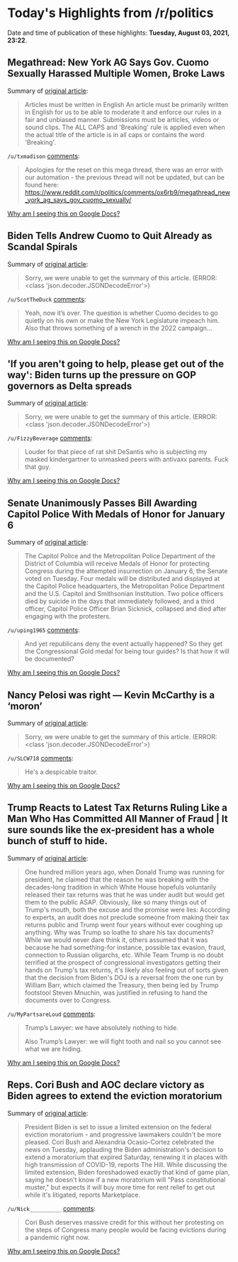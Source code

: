 # Today's Highlights from /r/politics

Date and time of publication of these highlights: **Tuesday, August 03, 2021, 23:22**.

## Megathread: New York AG Says Gov. Cuomo Sexually Harassed Multiple Women, Broke Laws

Summary of [original article](https://www.reddit.com/r/politics/comments/ox6z6z/megathread_new_york_ag_says_gov_cuomo_sexually/):

> Articles must be written in English An article must be primarily written in English for us to be able to moderate it and enforce our rules in a fair and unbiased manner. Submissions must be articles, videos or sound clips. The ALL CAPS and 'Breaking' rule is applied even when the actual title of the article is in all caps or contains the word 'Breaking'.

`/u/txmadison` [comments](https://www.reddit.com/r/politics/comments/ox6z6z/megathread_new_york_ag_says_gov_cuomo_sexually/):

> Apologies for the reset on this mega thread, there was an error with our automation - the previous thread will not be updated, but can be found here: https://www.reddit.com/r/politics/comments/ox6rb9/megathread_new_york_ag_says_gov_cuomo_sexually/

[Why am I seeing this on Google Docs?](https://docs.google.com/document/d/1Dc6We63vOXIZsc0op-Bt4abqkYjXzOigalQqFxmvvbM/edit?usp=sharing)

## Biden Tells Andrew Cuomo to Quit Already as Scandal Spirals

Summary of [original article](https://www.thedailybeast.com/joe-biden-tells-andrew-cuomo-to-quit-already-as-scandal-spirals):

> Sorry, we were unable to get the summary of this article. (ERROR: <class 'json.decoder.JSONDecodeError'>)

`/u/ScotTheDuck` [comments](https://www.reddit.com/r/politics/comments/oxcn7p/biden_tells_andrew_cuomo_to_quit_already_as/):

> Yeah, now it’s over.  The question is whether Cuomo decides to go quietly on his own or make the New York Legislature impeach him.  Also that throws something of a wrench in the 2022 campaign…

[Why am I seeing this on Google Docs?](https://docs.google.com/document/d/1Dc6We63vOXIZsc0op-Bt4abqkYjXzOigalQqFxmvvbM/edit?usp=sharing)

## 'If you aren't going to help, please get out of the way': Biden turns up the pressure on GOP governors as Delta spreads

Summary of [original article](https://amp.cnn.com/cnn/2021/08/03/politics/biden-covid-remarks/index.html):

> Sorry, we were unable to get the summary of this article. (ERROR: <class 'json.decoder.JSONDecodeError'>)

`/u/FizzyBeverage` [comments](https://www.reddit.com/r/politics/comments/oxf9nf/if_you_arent_going_to_help_please_get_out_of_the/):

> Louder for that piece of rat shit DeSantis who is subjecting my masked kindergartner to unmasked peers with antivaxx parents. Fuck that guy.

[Why am I seeing this on Google Docs?](https://docs.google.com/document/d/1Dc6We63vOXIZsc0op-Bt4abqkYjXzOigalQqFxmvvbM/edit?usp=sharing)

## Senate Unanimously Passes Bill Awarding Capitol Police With Medals of Honor for January 6

Summary of [original article](https://www.newsweek.com/senate-unanimously-passes-bill-awarding-capitol-police-medals-honor-january-6-1615802):

> The Capitol Police and the Metropolitan Police Department of the District of Columbia will receive Medals of Honor for protecting Congress during the attempted insurrection on January 6, the Senate voted on Tuesday. Four medals will be distributed and displayed at the Capitol Police headquarters, the Metropolitan Police Department and the U.S. Capitol and Smithsonian Institution. Two police officers died by suicide in the days that immediately followed, and a third officer, Capitol Police Officer Brian Sicknick, collapsed and died after engaging with the protesters.

`/u/uping1965` [comments](https://www.reddit.com/r/politics/comments/ox91my/senate_unanimously_passes_bill_awarding_capitol/):

> And yet republicans deny the event actually happened?     So they get the Congressional Gold medal for being tour guides?  Is that how it will be documented?

[Why am I seeing this on Google Docs?](https://docs.google.com/document/d/1Dc6We63vOXIZsc0op-Bt4abqkYjXzOigalQqFxmvvbM/edit?usp=sharing)

## Nancy Pelosi was right — Kevin McCarthy is a ‘moron’

Summary of [original article](https://www.bostonglobe.com/2021/08/03/opinion/nancy-pelosi-was-right-kevin-mccarthy-is-moron/):

> Sorry, we were unable to get the summary of this article. (ERROR: <class 'json.decoder.JSONDecodeError'>)

`/u/SLCW718` [comments](https://www.reddit.com/r/politics/comments/ox9y3q/nancy_pelosi_was_right_kevin_mccarthy_is_a_moron/):

> He's a despicable traitor.

[Why am I seeing this on Google Docs?](https://docs.google.com/document/d/1Dc6We63vOXIZsc0op-Bt4abqkYjXzOigalQqFxmvvbM/edit?usp=sharing)

## Trump Reacts to Latest Tax Returns Ruling Like a Man Who Has Committed All Manner of Fraud | It sure sounds like the ex-president has a whole bunch of stuff to hide.

Summary of [original article](https://www.vanityfair.com/news/2021/08/donald-trump-tax-returns-doj-ruling):

> One hundred million years ago, when Donald Trump was running for president, he claimed that the reason he was breaking with the decades-long tradition in which White House hopefuls voluntarily released their tax returns was that he was under audit but would get them to the public ASAP. Obviously, like so many things out of Trump's mouth, both the excuse and the promise were lies: According to experts, an audit does not preclude someone from making their tax returns public and Trump went four years without ever coughing up anything. Why was Trump so loathe to share his tax documents? While we would never dare think it, others assumed that it was because he had something-for instance, possible tax evasion, fraud, connection to Russian oligarchs, etc. While Team Trump is no doubt terrified at the prospect of congressional investigators getting their hands on Trump's tax returns, it's likely also feeling out of sorts given that the decision from Biden's DOJ is a reversal from the one run by William Barr, which claimed the Treasury, then being led by Trump footstool Steven Mnuchin, was justified in refusing to hand the documents over to Congress.

`/u/MyPartsareLoud` [comments](https://www.reddit.com/r/politics/comments/oxd3g5/trump_reacts_to_latest_tax_returns_ruling_like_a/):

> Trump’s Lawyer: we have absolutely nothing to hide.
> 
> Also Trump’s Lawyer: we will fight tooth and nail so you cannot see what we are hiding.

[Why am I seeing this on Google Docs?](https://docs.google.com/document/d/1Dc6We63vOXIZsc0op-Bt4abqkYjXzOigalQqFxmvvbM/edit?usp=sharing)

## Reps. Cori Bush and AOC declare victory as Biden agrees to extend the eviction moratorium

Summary of [original article](https://theweek.com/news/1003331/reps-cori-bush-and-aoc-declare-victory-as-biden-agrees-to-extend-the-eviction):

> President Biden is set to issue a limited extension on the federal eviction moratorium - and progressive lawmakers couldn't be more pleased. Cori Bush and Alexandria Ocasio-Cortez celebrated the news on Tuesday, applauding the Biden administration's decision to extend a moratorium that expired Saturday, renewing it in places with high transmission of COVID-19, reports The Hill. While discussing the limited extension, Biden foreshadowed exactly that kind of game plan, saying he doesn't know if a new moratorium will "Pass constitutional muster," but expects it will buy more time for rent relief to get out while it's litigated, reports Marketplace.

`/u/Nick__________` [comments](https://www.reddit.com/r/politics/comments/oxgsei/reps_cori_bush_and_aoc_declare_victory_as_biden/):

> Cori Bush deserves massive credit for this without her protesting on the steps of Congress many people would be facing evictions during a pandemic right now.

[Why am I seeing this on Google Docs?](https://docs.google.com/document/d/1Dc6We63vOXIZsc0op-Bt4abqkYjXzOigalQqFxmvvbM/edit?usp=sharing)

